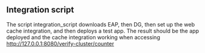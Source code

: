 ## Integration script
The script integration_script downloads EAP, then DG, then set up the web cache integration, and then deploys a test app.
The result should be the app deployed and the cache integration working when accessing http://127.0.0.1:8080/verify-cluster/counter
